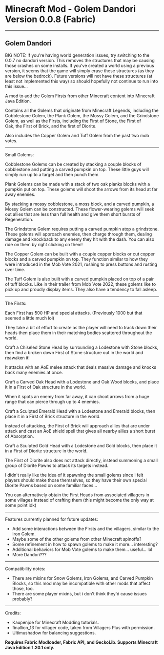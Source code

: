 # Minecraft Mod - Golem Dandori Version 0.0.8 (Fabric)

---

Golem Dandori
---
BIG NOTE: If you're having world generation issues, try switching to the 0.0.7 no dandori version. This removes the structures that may be causing those crashes on some installs. If you've created a world using a previous version, it seems that the game will simply erase these structures (as they are below the bedrock).
Future versions will not have these structures (at least not implemented this way) so should hopefully not continue to run into this issue...

A mod to add the Golem Firsts from other Minecraft content into Minecraft Java Edition.

Contains all the Golems that originate from Minecraft Legends, including the Cobblestone Golem, the Plank Golem, the Mossy Golem, and the Grindstone Golem, as well as the Firsts, including the First of Stone, the First of Oak, the First of Brick, and the first of Diorite.

Also includes the Copper Golem and Tuff Golem from the past two mob votes.

---

Small Golems:

Cobblestone Golems can be created by stacking a couple blocks of cobblestone and putting a carved pumpkin on top.
These little guys will simply run up to a target and then punch them.

Plank Golems can be made with a stack of two oak planks blocks with a pumpkin put on top.
These golems will shoot the arrows from its head at far away enemies.

By stacking a mossy cobblestone, a moss block, and a carved pumpkin, a Mossy Golem can be constructed.
These flower-wearing golems will seek out allies that are less than full health and give them short bursts of Regeneration.

The Grindstone Golem requires putting a carved pumpkin atop a grindstone.
These golems will approach enemies, then charge through them, dealing damage and knockback to any enemy they hit with the dash.
You can also ride on them by right clicking on them!

The Copper Golem can be built with a couple copper blocks or cut copper blocks and a carved pumpkin on top.
They function similar to how they were introduced in the Mob Vote 2021, rushing to press buttons and rusting over time.

The Tuff Golem is also built with a carved pumpkin placed on top of a pair of tuff blocks.
Like in their trailer from Mob Vote 2022, these golems like to pick up and proudly display items. They also have a tendency to fall asleep.

---

The Firsts:

Each First has 500 HP and special attacks. (Previously 1000 but that seemed a little much lol)

They take a bit of effort to create as the player will need to track down their heads then place them in their matching bodies scattered throughout the world.



Craft a Chiseled Stone Head by surrounding a Lodestone with Stone blocks, then find a broken down First of Stone structure out in the world and reawaken it!

It attacks with an AoE melee attack that deals massive damage and knocks back many enemies at once.



Craft a Carved Oak Head with a Lodestone and Oak Wood blocks, and place it in a First of Oak structure in the world.

When it spots an enemy from far away, it can shoot arrows from a huge range that can pierce through up to 4 enemies.



Craft a Sculpted Emerald Head with a Lodestone and Emerald blocks, then place it in a First of Brick structure in the world.

Instead of attacking, the First of Brick will approach allies that are under attack and cast an AoE shield spell that gives all nearby allies a short burst of Absorption.



Craft a Sculpted Gold Head with a Lodestone and Gold blocks, then place it in a First of Diorite structure in the world.

The First of Diorite also does not attack directly, instead summoning a small group of Diorite Pawns to attack its targets instead.

I didn't really like the idea of it spawning the small golems since i felt players should make those themselves, so they have their own special Diorite Pawns based on some familiar faces...


You can alternatively obtain the First Heads from associated villagers in some villages instead of crafting them (this might become the only way at some point idk)

---

Features currently planned for future updates:
+ Add some interactions between the Firsts and the villagers, similar to the Iron Golem.
+ Maybe some of the other golems from other Minecraft spinoffs?
+ Some refinement in how to spawn golems to make it more... interesting?
+ Additional behaviors for Mob Vote golems to make them... useful... lol
+ More Dandori???

---

Compatibility notes:
+ There are mixins for Snow Golems, Iron Golems, and Carved Pumpkin Blocks, so this mod may be incompatible with other mods that affect those, too.
+ There are some player mixins, but i don't think they'd cause issues probably?

---

Credits:
+ Kaupenjoe for Minecraft Modding tutorials.
+ finallion_13 for villager code, taken from Villagers Plus with permission.
+ Ultimushadow for balancing suggestions.

**Requires Fabric Modloader, Fabric API, and GeckoLib. Supports Minecraft Java Edition 1.20.1 only.**